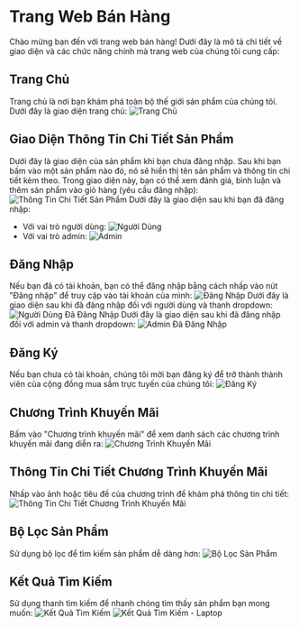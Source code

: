 # Trang Web Bán Hàng

Chào mừng bạn đến với trang web bán hàng! Dưới đây là mô tả chi tiết về giao diện và các chức năng chính mà trang web của chúng tôi cung cấp:

## Trang Chủ

Trang chủ là nơi bạn khám phá toàn bộ thế giới sản phẩm của chúng tôi. Dưới đây là giao diện trang chủ:
![Trang Chủ](./img/trangchu.jpg)

## Giao Diện Thông Tin Chi Tiết Sản Phẩm

Dưới đây là giao diện của sản phẩm khi bạn chưa đăng nhập. Sau khi bạn bấm vào một sản phẩm nào đó, nó sẽ hiển thị tên sản phẩm và thông tin chi tiết kèm theo. Trong giao diện này, bạn có thể xem đánh giá, bình luận và thêm sản phẩm vào giỏ hàng (yêu cầu đăng nhập):
![Thông Tin Chi Tiết Sản Phẩm](./img/ttsp.jpg)
Dưới đây là giao diện sau khi bạn đã đăng nhập:

- Với vai trò người dùng:
![Người Dùng](./img/ttctdn.jpg)
- Với vai trò admin:
![Admin](./img/admin.jpg)

## Đăng Nhập

Nếu bạn đã có tài khoản, bạn có thể đăng nhập bằng cách nhấp vào nút "Đăng nhập" để truy cập vào tài khoản của mình:
![Đăng Nhập](./img/login.jpg)
Dưới đây là giao diện sau khi đã đăng nhập đối với người dùng và thanh dropdown:
![Người Dùng Đã Đăng Nhập](./img/ngdung.jpg)
Dưới đây là giao diện sau khi đã đăng nhập đối với admin và thanh dropdown:
![Admin Đã Đăng Nhập](./img/admin.jpg)

## Đăng Ký

Nếu bạn chưa có tài khoản, chúng tôi mời bạn đăng ký để trở thành thành viên của cộng đồng mua sắm trực tuyến của chúng tôi:
![Đăng Ký](./img/signup.jpg)

## Chương Trình Khuyến Mãi

Bấm vào "Chương trình khuyến mãi" để xem danh sách các chương trình khuyến mãi đang diễn ra:
![Chương Trình Khuyến Mãi](./img/dsctkm.jpg)

## Thông Tin Chi Tiết Chương Trình Khuyến Mãi

Nhấp vào ảnh hoặc tiêu đề của chương trình để khám phá thông tin chi tiết:
![Thông Tin Chi Tiết Chương Trình Khuyến Mãi](./img/ttctctkm.jpg)

## Bộ Lọc Sản Phẩm

Sử dụng bộ lọc để tìm kiếm sản phẩm dễ dàng hơn:
![Bộ Lọc Sản Phẩm](./img/boloc.jpg)

## Kết Quả Tìm Kiếm

Sử dụng thanh tìm kiếm để nhanh chóng tìm thấy sản phẩm bạn mong muốn:
![Kết Quả Tìm Kiếm](./img/find.jpg)
![Kết Quả Tìm Kiếm - Laptop](./img/findlaptop.jpg)

